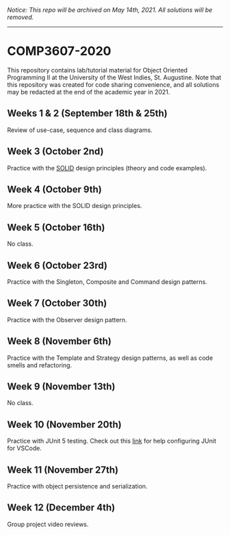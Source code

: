 *Notice: This repo will be archived on May 14th, 2021. All solutions will be removed.*

---

# COMP3607-2020

This repository contains lab/tutorial material for Object Oriented Programming II at the University of the West Indies, St. Augustine. Note that this repository was created for code sharing convenience, and all solutions may be redacted at the end of the academic year in 2021.

## Weeks 1 & 2 (September 18th & 25th)

Review of use-case, sequence and class diagrams.

## Week 3 (October 2nd)

Practice with the [SOLID](https://medium.com/mindorks/solid-principles-explained-with-examples-79d1ce114ace) design principles (theory and code examples).

## Week 4 (October 9th)

More practice with the SOLID design principles.

## Week 5 (October 16th)

No class.

## Week 6 (October 23rd)

Practice with the Singleton, Composite and Command design patterns.

## Week 7 (October 30th)

Practice with the Observer design pattern.

## Week 8 (November 6th)

Practice with the Template and Strategy design patterns, as well as code smells and refactoring.

## Week 9 (November 13th)

No class.

## Week 10 (November 20th)

Practice with JUnit 5 testing. Check out this [link](https://code.visualstudio.com/docs/java/java-testing) for help configuring JUnit for VSCode.

## Week 11 (November 27th)

Practice with object persistence and serialization.


## Week 12 (December 4th)

Group project video reviews.
